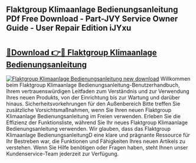 ## Flaktgroup Klimaanlage Bedienungsanleitung PDf Free Download - Part-JVY Service Owner Guide - User Repair Edition iJYxu

# <h2><a href="http://df2beox.blite.top/?on=Flaktgroup+Klimaanlage+Bedienungsanleitung">🔗Download 👉🔴 Flaktgroup Klimaanlage Bedienungsanleitung</a></h2>

[![Flaktgroup Klimaanlage Bedienungsanleitung new download](https://i.imgur.com/lujVjoI.png)](http://df2beox.blite.top/?on=Flaktgroup+Klimaanlage+Bedienungsanleitung)
Willkommen beim Flaktgroup Klimaanlage Bedienungsanleitung-Benutzerhandbuch, Ihrem vertrauenswürdigen Leitfaden zum Verständnis und zur Verwendung Ihres neuen Produkts, von der Einrichtung bis zur Wartung und darüber hinaus. Sicherheitsvorkehrungen für den Außenbereich Bitte treffen Sie zusätzliche Vorsichtsmaßnahmen, wenn Sie Ihren neuen Flaktgroup Klimaanlage Bedienungsanleitung im Freien verwenden. Erleben Sie die Effizienz der Funktionsliste, während Sie Ihr neues Flaktgroup Klimaanlage Bedienungsanleitung verwenden. Wir glauben, dass das Flaktgroup Klimaanlage BedienungsanleitungD eine klare und prägnante Ressource für Ihr Bestreben war, die Funktionen und Fähigkeiten Ihres neuen Artikels zu verstehen. Wenn Sie Hilfe benötigen oder Fragen haben, steht Ihnen unser Kundenservice-Team jederzeit zur Verfügung.
